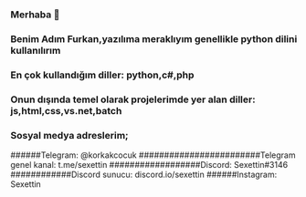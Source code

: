 ### Merhaba 👋
### Benim Adım Furkan,yazılıma meraklıyım genellikle python dilini kullanılırım
### En çok kullandığım diller: python,c#,php
### Onun dışında temel olarak projelerimde yer alan diller: js,html,css,vs.net,batch
### Sosyal medya adreslerim;
######Telegram: @korkakcocuk 
########################Telegram genel kanal: t.me/sexettin 
##################Discord: Sexettin#3146 
############Discord sunucu: discord.io/sexettin 
######Instagram: Sexettin 
<!--
**sexettin78/sexettin78** is a ✨ _special_ ✨ repository because its `README.md` (this file) appears on your GitHub profile.

Here are some ideas to get you started:

- 🔭 I’m currently working on ...
- 🌱 I’m currently learning ...
- 👯 I’m looking to collaborate on ...
- 🤔 I’m looking for help with ...
- 💬 Ask me about ...
- 📫 How to reach me: ...
- 😄 Pronouns: ...
- ⚡ Fun fact: ...
-->
